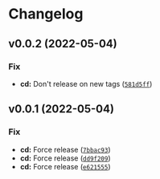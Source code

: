 # Changelog

<!--next-version-placeholder-->

## v0.0.2 (2022-05-04)
### Fix
* **cd:** Don't release on new tags ([`581d5ff`](https://github.com/danielkza/lambda-asyncio-py/commit/581d5ffc6ec70737841f683e520b77288362df15))

## v0.0.1 (2022-05-04)
### Fix
* **cd:** Force release ([`7bbac93`](https://github.com/danielkza/lambda-asyncio-py/commit/7bbac93ee910d88b4ac3ef9a0ff33c0e19af2bab))
* **cd:** Force release ([`dd9f209`](https://github.com/danielkza/lambda-asyncio-py/commit/dd9f20986552004674a45f229d8a0e2f70188d96))
* **cd:** Force release ([`e621555`](https://github.com/danielkza/lambda-asyncio-py/commit/e6215558d3cbdebf2809c09159f3a1f8d929f33b))

